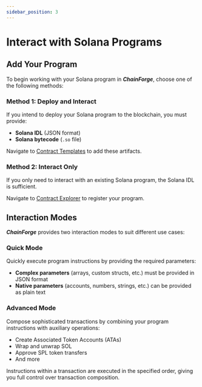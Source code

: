 ```yaml
---
sidebar_position: 3
---
```


# Interact with Solana Programs

## Add Your Program

To begin working with your Solana program in **_ChainForge_**, choose one of the following methods:

### Method 1: Deploy and Interact

If you intend to deploy your Solana program to the blockchain, you must provide:

- **Solana IDL** (JSON format)
- **Solana bytecode** (`.so` file)

Navigate to [Contract Templates](https://tranquanghuy7198.github.io/chainforge/#/contract-templates) to add these artifacts.

### Method 2: Interact Only

If you only need to interact with an existing Solana program, the Solana IDL is sufficient.

Navigate to [Contract Explorer](https://tranquanghuy7198.github.io/chainforge/#/contracts) to register your program.

## Interaction Modes

**_ChainForge_** provides two interaction modes to suit different use cases:

### Quick Mode

Quickly execute program instructions by providing the required parameters:

- **Complex parameters** (arrays, custom structs, etc.) must be provided in JSON format
- **Native parameters** (accounts, numbers, strings, etc.) can be provided as plain text

### Advanced Mode

Compose sophisticated transactions by combining your program instructions with auxiliary operations:

- Create Associated Token Accounts (ATAs)
- Wrap and unwrap SOL
- Approve SPL token transfers
- And more

Instructions within a transaction are executed in the specified order, giving you full control over transaction composition.
